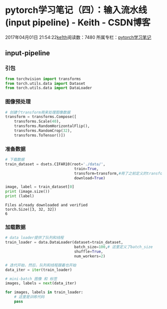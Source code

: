 # pytorch学习笔记（四）：输入流水线(input pipeline) - Keith - CSDN博客





2017年04月01日 21:54:22[ke1th](https://me.csdn.net/u012436149)阅读数：7480
所属专栏：[pytorch学习笔记](https://blog.csdn.net/column/details/15023.html)









## input-pipeline

### 引包

```python
from torchvision import transforms
from torch.utils.data import Dataset
from torch.utils.data import DataLoader
```

### **图像预处理**

```python
# 创建个transform用来处理图像数据
transform = transforms.Compose([
    transforms.Scale(40),
    transforms.RandomHorizontalFlip(),
    transforms.RandomCrop(32),
    transforms.ToTensor()])
```

### **准备数据**

```python
# 下载数据
train_dataset = dsets.CIFAR10(root='./data/',
                               train=True,
                               transform=transform,#用了之前定义的transform
                               download=True)

image, label = train_dataset[0]
print (image.size())
print (label)
```

```
Files already downloaded and verified
torch.Size([3, 32, 32])
6
```

### **加载数据**

```python
# data loader提供了队列和线程
train_loader = data.DataLoader(dataset=train_dataset,
                               batch_size=100,# 这里定义了batch_size
                               shuffle=True,
                               num_workers=2)
```

```python
# 迭代开始，然后，队列和线程跟着也开始
data_iter = iter(train_loader)

# mini-batch 图像 和 标签
images, labels = next(data_iter)

for images, labels in train_loader:
    # 这里是训练代码
    pass
```



